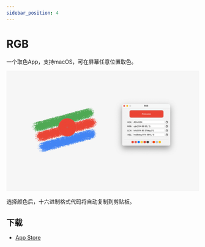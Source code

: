```yaml
---
sidebar_position: 4
---
```


# RGB

一个取色App，支持macOS，可在屏幕任意位置取色。

![RGB-App-Store](./img/RGB.png)

选择颜色后，十六进制格式代码将自动复制到剪贴板。

## 下载

* <a href="https://apps.apple.com/app/id1625565060">App Store</a>


